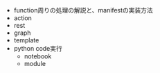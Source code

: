 
-  function周りの処理の解説と、manifestの実装方法
  - action
  - rest
  - graph
  - template
- python code実行
  - notebook
  - module
